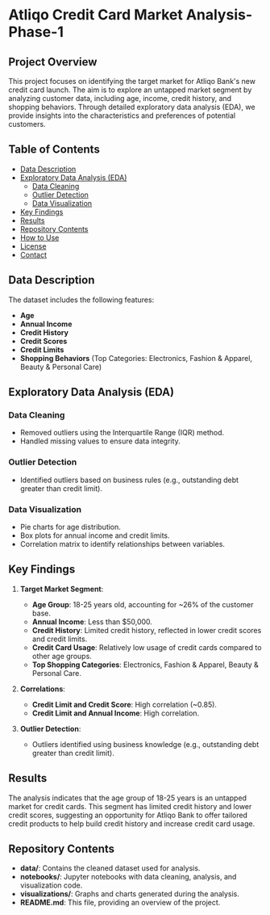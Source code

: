 # Atliqo Credit Card Market Analysis-Phase-1

## Project Overview

This project focuses on identifying the target market for Atliqo Bank's new credit card launch. The aim is to explore an untapped market segment by analyzing customer data, including age, income, credit history, and shopping behaviors. Through detailed exploratory data analysis (EDA), we provide insights into the characteristics and preferences of potential customers.

## Table of Contents
- [Data Description](#data-description)
- [Exploratory Data Analysis (EDA)](#exploratory-data-analysis-eda)
  - [Data Cleaning](#data-cleaning)
  - [Outlier Detection](#outlier-detection)
  - [Data Visualization](#data-visualization)
- [Key Findings](#key-findings)
- [Results](#results)
- [Repository Contents](#repository-contents)
- [How to Use](#how-to-use)
- [License](#license)
- [Contact](#contact)

## Data Description

The dataset includes the following features:
- **Age**
- **Annual Income**
- **Credit History**
- **Credit Scores**
- **Credit Limits**
- **Shopping Behaviors** (Top Categories: Electronics, Fashion & Apparel, Beauty & Personal Care)

## Exploratory Data Analysis (EDA)

### Data Cleaning
- Removed outliers using the Interquartile Range (IQR) method.
- Handled missing values to ensure data integrity.

### Outlier Detection
- Identified outliers based on business rules (e.g., outstanding debt greater than credit limit).

### Data Visualization
- Pie charts for age distribution.
- Box plots for annual income and credit limits.
- Correlation matrix to identify relationships between variables.

## Key Findings

1. **Target Market Segment**:
   - **Age Group**: 18-25 years old, accounting for ~26% of the customer base.
   - **Annual Income**: Less than $50,000.
   - **Credit History**: Limited credit history, reflected in lower credit scores and credit limits.
   - **Credit Card Usage**: Relatively low usage of credit cards compared to other age groups.
   - **Top Shopping Categories**: Electronics, Fashion & Apparel, Beauty & Personal Care.

2. **Correlations**:
   - **Credit Limit and Credit Score**: High correlation (~0.85).
   - **Credit Limit and Annual Income**: High correlation.

3. **Outlier Detection**:
   - Outliers identified using business knowledge (e.g., outstanding debt greater than credit limit).

## Results

The analysis indicates that the age group of 18-25 years is an untapped market for credit cards. This segment has limited credit history and lower credit scores, suggesting an opportunity for Atliqo Bank to offer tailored credit products to help build credit history and increase credit card usage.

## Repository Contents

- **data/**: Contains the cleaned dataset used for analysis.
- **notebooks/**: Jupyter notebooks with data cleaning, analysis, and visualization code.
- **visualizations/**: Graphs and charts generated during the analysis.
- **README.md**: This file, providing an overview of the project.

